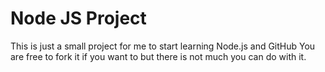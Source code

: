 # Node JS Project
This is just a small project for me to start learning Node.js and GitHub
You are free to fork it if you want to but there is not much you can do with it.
